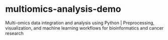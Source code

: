 # multiomics-analysis-demo
Multi-omics data integration and analysis using Python | Preprocessing, visualization, and machine learning workflows for bioinformatics and cancer research

